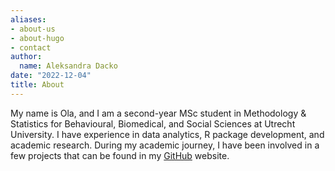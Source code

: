 ```yaml
---
aliases:
- about-us
- about-hugo
- contact
author:
  name: Aleksandra Dacko
date: "2022-12-04"
title: About
---
```


My name is Ola, and I am a second-year MSc student in Methodology & Statistics for Behavioural, Biomedical, and Social Sciences at Utrecht University. I have experience in data analytics, R package development, and academic research. During my academic journey, I have been involved in a few projects that can be found in my [GitHub](https://github.com/a-dacko) website. 

